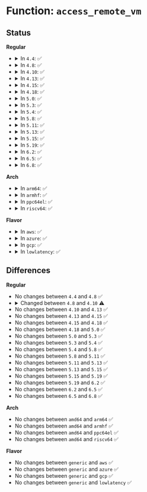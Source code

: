 # Function: <code>access_remote_vm</code>

## Status
<b>Regular</b>
<ul>
<li>
<details>
<summary>In <code>4.4</code>: ✅</summary>

```c
int access_remote_vm(struct mm_struct *mm, long unsigned int addr, void *buf, int len, int write);
```

**Collision:** Unique Global

**Inline:** No

**Transformation:** False

**Instances:**

```
In mm/memory.c (ffffffff811c1ea0)
Location: mm/memory.c:3729
Inline: False
Direct callers:
  - fs/proc/base.c:environ_read
  - fs/proc/base.c:proc_pid_cmdline_read
  - fs/proc/base.c:proc_pid_cmdline_read
  - fs/proc/base.c:proc_pid_cmdline_read
  - fs/proc/base.c:proc_pid_cmdline_read
```
**Symbols:**

```
ffffffff811c1ea0-ffffffff811c1ec1: access_remote_vm (STB_GLOBAL)
```
</details>
</li>
<li>
<details>
<summary>In <code>4.8</code>: ✅</summary>

```c
int access_remote_vm(struct mm_struct *mm, long unsigned int addr, void *buf, int len, int write);
```

**Collision:** Unique Global

**Inline:** No

**Transformation:** False

**Instances:**

```
In mm/memory.c (ffffffff811dd9d0)
Location: mm/memory.c:3924
Inline: False
Direct callers:
  - fs/proc/base.c:environ_read
  - fs/proc/base.c:proc_pid_cmdline_read
  - fs/proc/base.c:proc_pid_cmdline_read
  - fs/proc/base.c:proc_pid_cmdline_read
  - fs/proc/base.c:proc_pid_cmdline_read
```
**Symbols:**

```
ffffffff811dd9d0-ffffffff811dd9f1: access_remote_vm (STB_GLOBAL)
```
</details>
</li>
<li>
<details>
<summary>In <code>4.10</code>: ✅</summary>

```c
int access_remote_vm(struct mm_struct *mm, long unsigned int addr, void *buf, int len, unsigned int gup_flags);
```

**Collision:** Unique Global

**Inline:** No

**Transformation:** False

**Instances:**

```
In mm/memory.c (ffffffff811ed8a0)
Location: mm/memory.c:4003
Inline: False
Direct callers:
  - fs/proc/base.c:environ_read
  - fs/proc/base.c:proc_pid_cmdline_read
  - fs/proc/base.c:proc_pid_cmdline_read
  - fs/proc/base.c:proc_pid_cmdline_read
  - fs/proc/base.c:proc_pid_cmdline_read
```
**Symbols:**

```
ffffffff811ed8a0-ffffffff811ed8c1: access_remote_vm (STB_GLOBAL)
```
</details>
</li>
<li>
<details>
<summary>In <code>4.13</code>: ✅</summary>

```c
int access_remote_vm(struct mm_struct *mm, long unsigned int addr, void *buf, int len, unsigned int gup_flags);
```

**Collision:** Unique Global

**Inline:** No

**Transformation:** False

**Instances:**

```
In mm/memory.c (ffffffff811f8850)
Location: mm/memory.c:4293
Inline: False
Direct callers:
  - fs/proc/base.c:environ_read
  - fs/proc/base.c:proc_pid_cmdline_read
  - fs/proc/base.c:proc_pid_cmdline_read
  - fs/proc/base.c:proc_pid_cmdline_read
```
**Symbols:**

```
ffffffff811f8850-ffffffff811f8871: access_remote_vm (STB_GLOBAL)
```
</details>
</li>
<li>
<details>
<summary>In <code>4.15</code>: ✅</summary>

```c
int access_remote_vm(struct mm_struct *mm, long unsigned int addr, void *buf, int len, unsigned int gup_flags);
```

**Collision:** Unique Global

**Inline:** No

**Transformation:** False

**Instances:**

```
In mm/memory.c (ffffffff81210a50)
Location: mm/memory.c:4471
Inline: False
Direct callers:
  - fs/proc/base.c:environ_read
  - fs/proc/base.c:proc_pid_cmdline_read
  - fs/proc/base.c:proc_pid_cmdline_read
  - fs/proc/base.c:proc_pid_cmdline_read
```
**Symbols:**

```
ffffffff81210a50-ffffffff81210a71: access_remote_vm (STB_GLOBAL)
```
</details>
</li>
<li>
<details>
<summary>In <code>4.18</code>: ✅</summary>

```c
int access_remote_vm(struct mm_struct *mm, long unsigned int addr, void *buf, int len, unsigned int gup_flags);
```

**Collision:** Unique Global

**Inline:** No

**Transformation:** False

**Instances:**

```
In mm/memory.c (ffffffff81231470)
Location: mm/memory.c:4519
Inline: False
Direct callers:
  - fs/proc/base.c:environ_read
```
**Symbols:**

```
ffffffff81231470-ffffffff81231491: access_remote_vm (STB_GLOBAL)
```
</details>
</li>
<li>
<details>
<summary>In <code>5.0</code>: ✅</summary>

```c
int access_remote_vm(struct mm_struct *mm, long unsigned int addr, void *buf, int len, unsigned int gup_flags);
```

**Collision:** Unique Global

**Inline:** No

**Transformation:** False

**Instances:**

```
In mm/memory.c (ffffffff81244c40)
Location: mm/memory.c:4309
Inline: False
Direct callers:
  - fs/proc/base.c:environ_read
```
**Symbols:**

```
ffffffff81244c40-ffffffff81244c61: access_remote_vm (STB_GLOBAL)
```
</details>
</li>
<li>
<details>
<summary>In <code>5.3</code>: ✅</summary>

```c
int access_remote_vm(struct mm_struct *mm, long unsigned int addr, void *buf, int len, unsigned int gup_flags);
```

**Collision:** Unique Global

**Inline:** No

**Transformation:** False

**Instances:**

```
In mm/memory.c (ffffffff81256c00)
Location: mm/memory.c:4364
Inline: False
Direct callers:
  - fs/proc/base.c:environ_read
```
**Symbols:**

```
ffffffff81256c00-ffffffff81256c25: access_remote_vm (STB_GLOBAL)
```
</details>
</li>
<li>
<details>
<summary>In <code>5.4</code>: ✅</summary>

```c
int access_remote_vm(struct mm_struct *mm, long unsigned int addr, void *buf, int len, unsigned int gup_flags);
```

**Collision:** Unique Global

**Inline:** No

**Transformation:** False

**Instances:**

```
In mm/memory.c (ffffffff81265190)
Location: mm/memory.c:4389
Inline: False
Direct callers:
  - fs/proc/base.c:environ_read
```
**Symbols:**

```
ffffffff81265190-ffffffff812651b5: access_remote_vm (STB_GLOBAL)
```
</details>
</li>
<li>
<details>
<summary>In <code>5.8</code>: ✅</summary>

```c
int access_remote_vm(struct mm_struct *mm, long unsigned int addr, void *buf, int len, unsigned int gup_flags);
```

**Collision:** Unique Global

**Inline:** No

**Transformation:** False

**Instances:**

```
In mm/memory.c (ffffffff81295560)
Location: mm/memory.c:4754
Inline: False
Direct callers:
  - fs/proc/base.c:environ_read
  - fs/proc/base.c:get_mm_cmdline
  - fs/proc/base.c:get_mm_cmdline
  - fs/proc/base.c:get_mm_cmdline
```
**Symbols:**

```
ffffffff81295560-ffffffff81295587: access_remote_vm (STB_GLOBAL)
```
</details>
</li>
<li>
<details>
<summary>In <code>5.11</code>: ✅</summary>

```c
int access_remote_vm(struct mm_struct *mm, long unsigned int addr, void *buf, int len, unsigned int gup_flags);
```

**Collision:** Unique Global

**Inline:** No

**Transformation:** False

**Instances:**

```
In mm/memory.c (ffffffff812a0420)
Location: mm/memory.c:4981
Inline: False
Direct callers:
  - fs/proc/base.c:environ_read
  - fs/proc/base.c:get_mm_cmdline
  - fs/proc/base.c:get_mm_cmdline
  - fs/proc/base.c:get_mm_cmdline
```
**Symbols:**

```
ffffffff812a0420-ffffffff812a0430: access_remote_vm (STB_GLOBAL)
```
</details>
</li>
<li>
<details>
<summary>In <code>5.13</code>: ✅</summary>

```c
int access_remote_vm(struct mm_struct *mm, long unsigned int addr, void *buf, int len, unsigned int gup_flags);
```

**Collision:** Unique Global

**Inline:** No

**Transformation:** False

**Instances:**

```
In mm/memory.c (ffffffff812a5d60)
Location: mm/memory.c:5048
Inline: False
Direct callers:
  - fs/proc/base.c:environ_read
  - fs/proc/base.c:get_mm_cmdline
  - fs/proc/base.c:get_mm_cmdline
  - fs/proc/base.c:get_mm_cmdline
```
**Symbols:**

```
ffffffff812a5d60-ffffffff812a5d70: access_remote_vm (STB_GLOBAL)
```
</details>
</li>
<li>
<details>
<summary>In <code>5.15</code>: ✅</summary>

```c
int access_remote_vm(struct mm_struct *mm, long unsigned int addr, void *buf, int len, unsigned int gup_flags);
```

**Collision:** Unique Global

**Inline:** No

**Transformation:** False

**Instances:**

```
In mm/memory.c (ffffffff812e71f0)
Location: mm/memory.c:5194
Inline: False
Direct callers:
  - fs/proc/base.c:environ_read
  - fs/proc/base.c:get_mm_cmdline
  - fs/proc/base.c:get_mm_cmdline
  - fs/proc/base.c:get_mm_cmdline
```
**Symbols:**

```
ffffffff812e71f0-ffffffff812e7200: access_remote_vm (STB_GLOBAL)
```
</details>
</li>
<li>
<details>
<summary>In <code>5.19</code>: ✅</summary>

```c
int access_remote_vm(struct mm_struct *mm, long unsigned int addr, void *buf, int len, unsigned int gup_flags);
```

**Collision:** Unique Global

**Inline:** No

**Transformation:** False

**Instances:**

```
In mm/memory.c (ffffffff81348470)
Location: mm/memory.c:5501
Inline: False
Direct callers:
  - fs/proc/base.c:environ_read
  - fs/proc/base.c:get_mm_cmdline
  - fs/proc/base.c:get_mm_cmdline
  - fs/proc/base.c:get_mm_proctitle
```
**Symbols:**

```
ffffffff81348470-ffffffff8134848f: access_remote_vm (STB_GLOBAL)
```
</details>
</li>
<li>
<details>
<summary>In <code>6.2</code>: ✅</summary>

```c
int access_remote_vm(struct mm_struct *mm, long unsigned int addr, void *buf, int len, unsigned int gup_flags);
```

**Collision:** Unique Global

**Inline:** No

**Transformation:** False

**Instances:**

```
In mm/memory.c (ffffffff813c0910)
Location: mm/memory.c:5581
Inline: False
Direct callers:
  - fs/proc/base.c:environ_read
  - fs/proc/base.c:get_mm_cmdline
  - fs/proc/base.c:get_mm_cmdline
  - fs/proc/base.c:get_mm_proctitle
```
**Symbols:**

```
ffffffff813c0910-ffffffff813c092f: access_remote_vm (STB_GLOBAL)
```
</details>
</li>
<li>
<details>
<summary>In <code>6.5</code>: ✅</summary>

```c
int access_remote_vm(struct mm_struct *mm, long unsigned int addr, void *buf, int len, unsigned int gup_flags);
```

**Collision:** Unique Global

**Inline:** No

**Transformation:** False

**Instances:**

```
In mm/memory.c (ffffffff813f5690)
Location: mm/memory.c:5787
Inline: False
Direct callers:
  - fs/proc/base.c:environ_read
  - fs/proc/base.c:get_mm_cmdline
  - fs/proc/base.c:get_mm_cmdline
  - fs/proc/base.c:get_mm_proctitle
```
**Symbols:**

```
ffffffff813f5690-ffffffff813f56af: access_remote_vm (STB_GLOBAL)
```
</details>
</li>
<li>
<details>
<summary>In <code>6.8</code>: ✅</summary>

```c
int access_remote_vm(struct mm_struct *mm, long unsigned int addr, void *buf, int len, unsigned int gup_flags);
```

**Collision:** Unique Global

**Inline:** No

**Transformation:** False

**Instances:**

```
In mm/memory.c (ffffffff8141f370)
Location: mm/memory.c:6011
Inline: False
Direct callers:
  - fs/proc/base.c:environ_read
  - fs/proc/base.c:get_mm_cmdline
  - fs/proc/base.c:get_mm_cmdline
  - fs/proc/base.c:get_mm_proctitle
```
**Symbols:**

```
ffffffff8141f370-ffffffff8141f38f: access_remote_vm (STB_GLOBAL)
```
</details>
</li>
</ul>
<b>Arch</b>
<ul>
<li>
<details>
<summary>In <code>arm64</code>: ✅</summary>

```c
int access_remote_vm(struct mm_struct *mm, long unsigned int addr, void *buf, int len, unsigned int gup_flags);
```

**Collision:** Unique Global

**Inline:** No

**Transformation:** False

**Instances:**

```
In mm/memory.c (ffff8000102fbb68)
Location: mm/memory.c:4389
Inline: False
Direct callers:
  - fs/proc/base.c:environ_read
```
**Symbols:**

```
ffff8000102fbb68-ffff8000102fbbc8: access_remote_vm (STB_GLOBAL)
```
</details>
</li>
<li>
<details>
<summary>In <code>armhf</code>: ✅</summary>

```c
int access_remote_vm(struct mm_struct *mm, long unsigned int addr, void *buf, int len, unsigned int gup_flags);
```

**Collision:** Unique Global

**Inline:** No

**Transformation:** False

**Instances:**

```
In mm/memory.c (c051c234)
Location: mm/memory.c:4389
Inline: False
Direct callers:
  - fs/proc/base.c:environ_read
  - fs/proc/base.c:mem_rw
  - fs/proc/base.c:mem_rw
```
**Symbols:**

```
c051c234-c051c278: access_remote_vm (STB_GLOBAL)
```
</details>
</li>
<li>
<details>
<summary>In <code>ppc64el</code>: ✅</summary>

```c
int access_remote_vm(struct mm_struct *mm, long unsigned int addr, void *buf, int len, unsigned int gup_flags);
```

**Collision:** Unique Global

**Inline:** No

**Transformation:** False

**Instances:**

```
In mm/memory.c (c0000000003c70a0)
Location: mm/memory.c:4389
Inline: False
Direct callers:
  - fs/proc/base.c:environ_read
  - fs/proc/base.c:mem_rw
  - fs/proc/base.c:mem_rw
  - fs/proc/base.c:proc_pid_cmdline_read
  - fs/proc/base.c:proc_pid_cmdline_read
  - fs/proc/base.c:proc_pid_cmdline_read
```
**Symbols:**

```
c0000000003c70a0-c0000000003c70dc: access_remote_vm (STB_GLOBAL)
```
</details>
</li>
<li>
<details>
<summary>In <code>riscv64</code>: ✅</summary>

```c
int access_remote_vm(struct mm_struct *mm, long unsigned int addr, void *buf, int len, unsigned int gup_flags);
```

**Collision:** Unique Global

**Inline:** No

**Transformation:** False

**Instances:**

```
In mm/memory.c (ffffffe00020b182)
Location: mm/memory.c:4389
Inline: False
Direct callers:
  - fs/proc/base.c:environ_read
  - fs/proc/base.c:mem_rw
  - fs/proc/base.c:mem_rw
```
**Symbols:**

```
ffffffe00020b182-ffffffe00020b1ce: access_remote_vm (STB_GLOBAL)
```
</details>
</li>
</ul>
<b>Flavor</b>
<ul>
<li>
<details>
<summary>In <code>aws</code>: ✅</summary>

```c
int access_remote_vm(struct mm_struct *mm, long unsigned int addr, void *buf, int len, unsigned int gup_flags);
```

**Collision:** Unique Global

**Inline:** No

**Transformation:** False

**Instances:**

```
In mm/memory.c (ffffffff8125d7e0)
Location: mm/memory.c:4389
Inline: False
Direct callers:
  - fs/proc/base.c:environ_read
```
**Symbols:**

```
ffffffff8125d7e0-ffffffff8125d805: access_remote_vm (STB_GLOBAL)
```
</details>
</li>
<li>
<details>
<summary>In <code>azure</code>: ✅</summary>

```c
int access_remote_vm(struct mm_struct *mm, long unsigned int addr, void *buf, int len, unsigned int gup_flags);
```

**Collision:** Unique Global

**Inline:** No

**Transformation:** False

**Instances:**

```
In mm/memory.c (ffffffff8124fc30)
Location: mm/memory.c:4389
Inline: False
Direct callers:
  - fs/proc/base.c:environ_read
```
**Symbols:**

```
ffffffff8124fc30-ffffffff8124fc55: access_remote_vm (STB_GLOBAL)
```
</details>
</li>
<li>
<details>
<summary>In <code>gcp</code>: ✅</summary>

```c
int access_remote_vm(struct mm_struct *mm, long unsigned int addr, void *buf, int len, unsigned int gup_flags);
```

**Collision:** Unique Global

**Inline:** No

**Transformation:** False

**Instances:**

```
In mm/memory.c (ffffffff8125b580)
Location: mm/memory.c:4389
Inline: False
Direct callers:
  - fs/proc/base.c:environ_read
```
**Symbols:**

```
ffffffff8125b580-ffffffff8125b5a5: access_remote_vm (STB_GLOBAL)
```
</details>
</li>
<li>
<details>
<summary>In <code>lowlatency</code>: ✅</summary>

```c
int access_remote_vm(struct mm_struct *mm, long unsigned int addr, void *buf, int len, unsigned int gup_flags);
```

**Collision:** Unique Global

**Inline:** No

**Transformation:** False

**Instances:**

```
In mm/memory.c (ffffffff8126af60)
Location: mm/memory.c:4389
Inline: False
Direct callers:
  - fs/proc/base.c:environ_read
```
**Symbols:**

```
ffffffff8126af60-ffffffff8126af85: access_remote_vm (STB_GLOBAL)
```
</details>
</li>
</ul>

## Differences
<b>Regular</b>
<ul>
<li>
No changes between <code>4.4</code> and <code>4.8</code> ✅
</li>
<li>
<details>
<summary>Changed between <code>4.8</code> and <code>4.10</code> ⚠️</summary>
<ul>
<li>
<b>Param added. </b>
<code>unsigned int gup_flags</code>
</li>
<li>
<b>Param removed. </b>
<code>int write</code>
</li>
</ul>
</details>
</li>
<li>
No changes between <code>4.10</code> and <code>4.13</code> ✅
</li>
<li>
No changes between <code>4.13</code> and <code>4.15</code> ✅
</li>
<li>
No changes between <code>4.15</code> and <code>4.18</code> ✅
</li>
<li>
No changes between <code>4.18</code> and <code>5.0</code> ✅
</li>
<li>
No changes between <code>5.0</code> and <code>5.3</code> ✅
</li>
<li>
No changes between <code>5.3</code> and <code>5.4</code> ✅
</li>
<li>
No changes between <code>5.4</code> and <code>5.8</code> ✅
</li>
<li>
No changes between <code>5.8</code> and <code>5.11</code> ✅
</li>
<li>
No changes between <code>5.11</code> and <code>5.13</code> ✅
</li>
<li>
No changes between <code>5.13</code> and <code>5.15</code> ✅
</li>
<li>
No changes between <code>5.15</code> and <code>5.19</code> ✅
</li>
<li>
No changes between <code>5.19</code> and <code>6.2</code> ✅
</li>
<li>
No changes between <code>6.2</code> and <code>6.5</code> ✅
</li>
<li>
No changes between <code>6.5</code> and <code>6.8</code> ✅
</li>
</ul>
<b>Arch</b>
<ul>
<li>
No changes between <code>amd64</code> and <code>arm64</code> ✅
</li>
<li>
No changes between <code>amd64</code> and <code>armhf</code> ✅
</li>
<li>
No changes between <code>amd64</code> and <code>ppc64el</code> ✅
</li>
<li>
No changes between <code>amd64</code> and <code>riscv64</code> ✅
</li>
</ul>
<b>Flavor</b>
<ul>
<li>
No changes between <code>generic</code> and <code>aws</code> ✅
</li>
<li>
No changes between <code>generic</code> and <code>azure</code> ✅
</li>
<li>
No changes between <code>generic</code> and <code>gcp</code> ✅
</li>
<li>
No changes between <code>generic</code> and <code>lowlatency</code> ✅
</li>
</ul>
